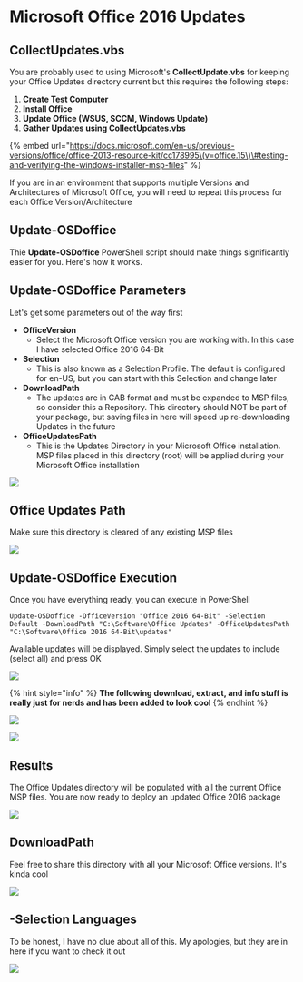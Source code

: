 # Microsoft Office 2016 Updates

## CollectUpdates.vbs

You are probably used to using Microsoft's **CollectUpdate.vbs** for keeping your Office Updates directory current but this requires the following steps:

1. **Create Test Computer**
2. **Install Office**
3. **Update Office \(WSUS, SCCM, Windows Update\)**
4. **Gather Updates using CollectUpdates.vbs**

{% embed url="https://docs.microsoft.com/en-us/previous-versions/office/office-2013-resource-kit/cc178995\(v=office.15\)\#testing-and-verifying-the-windows-installer-msp-files" %}

If you are in an environment that supports multiple Versions and Architectures of Microsoft Office, you will need to repeat this process for each Office Version/Architecture

## Update-OSDoffice

Thie **Update-OSDoffice** PowerShell script should make things significantly easier for you.  Here's how it works.

## Update-OSDoffice Parameters

Let's get some parameters out of the way first

* **OfficeVersion**
  * Select the Microsoft Office version you are working with.  In this case I have selected Office 2016 64-Bit
* **Selection**
  * This is also known as a Selection Profile.  The default is configured for en-US, but you can start with this Selection and change later
* **DownloadPath**
  * The updates are in CAB format and must be expanded to MSP files, so consider this a Repository.  This directory should NOT be part of your package, but saving files in here will speed up re-downloading Updates in the future
* **OfficeUpdatesPath**
  * This is the Updates Directory in your Microsoft Office installation.  MSP files placed in this directory \(root\) will be applied during your Microsoft Office installation

![](../../../.gitbook/assets/2019-02-19_1-20-53.png)

## Office Updates Path

Make sure this directory is cleared of any existing MSP files

![](../../../.gitbook/assets/2019-02-19_1-26-53.png)

## Update-OSDoffice Execution

Once you have everything ready, you can execute in PowerShell

```text
Update-OSDoffice -OfficeVersion "Office 2016 64-Bit" -Selection Default -DownloadPath "C:\Software\Office Updates" -OfficeUpdatesPath "C:\Software\Office 2016 64-Bit\updates"
```

Available updates will be displayed.  Simply select the updates to include \(select all\) and press OK

![](../../../.gitbook/assets/2019-02-19_1-29-26.png)

{% hint style="info" %}
**The following download, extract, and info stuff is really just for nerds and has been added to look cool**
{% endhint %}

![](../../../.gitbook/assets/2019-02-19_1-31-29.png)

![](../../../.gitbook/assets/2019-02-19_1-31-50.png)

## Results

The Office Updates directory will be populated with all the current Office MSP files.  You are now ready to deploy an updated Office 2016 package

![](../../../.gitbook/assets/2019-02-19_1-34-14.png)

## DownloadPath

Feel free to share this directory with all your Microsoft Office versions.  It's kinda cool

![](../../../.gitbook/assets/2019-02-19_1-38-53.png)

## -Selection Languages

To be honest, I have no clue about all of this.  My apologies, but they are in here if you want to check it out

![](../../../.gitbook/assets/2019-02-19_1-36-41.png)



